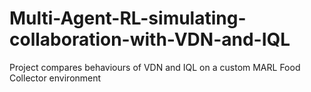 # Multi-Agent-RL-simulating-collaboration-with-VDN-and-IQL
Project compares behaviours of VDN and IQL on a custom MARL Food Collector environment
